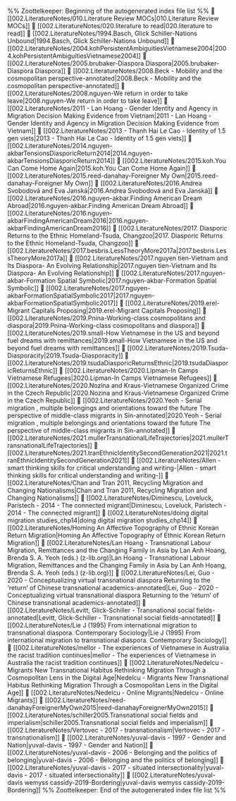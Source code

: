 %% Zoottelkeeper: Beginning of the autogenerated index file list  %%
📄 [[002.LiteratureNotes/010.Literature Review MOCs|010.Literature Review MOCs]]
📄 [[002.LiteratureNotes/020.literature to read|020.literature to read]]
📄 [[002.LiteratureNotes/1994.Basch, Glick Schiller-Nations Unbound|1994.Basch, Glick Schiller-Nations Unbound]]
📄 [[002.LiteratureNotes/2004.kohPersistentAmbiguitiesVietnamese2004|2004.kohPersistentAmbiguitiesVietnamese2004]]
📄 [[002.LiteratureNotes/2005.brubaker-Diaspora Diaspora|2005.brubaker-Diaspora Diaspora]]
📄 [[002.LiteratureNotes/2008.Beck - Mobility and the cosmopolitan perspective-annotated|2008.Beck - Mobility and the cosmopolitan perspective-annotated]]
📄 [[002.LiteratureNotes/2008.nguyen-We return in order to take leave|2008.nguyen-We return in order to take leave]]
📄 [[002.LiteratureNotes/2011 - Lan Hoang - Gender Identity and Agency in Migration Decision Making Evidence from Vietnam|2011 - Lan Hoang - Gender Identity and Agency in Migration Decision Making Evidence from Vietnam]]
📄 [[002.LiteratureNotes/2013 - Thanh Hai Le Cao - Identity of 1.5 gen viets|2013 - Thanh Hai Le Cao - Identity of 1.5 gen viets]]
📄 [[002.LiteratureNotes/2014.nguyen-akbarTensionsDiasporicReturn2014|2014.nguyen-akbarTensionsDiasporicReturn2014]]
📄 [[002.LiteratureNotes/2015.koh.You Can Come Home Again|2015.koh.You Can Come Home Again]]
📄 [[002.LiteratureNotes/2015.reed-danahay-Foreigner My Own|2015.reed-danahay-Foreigner My Own]]
📄 [[002.LiteratureNotes/2016.Andrea Svobodová and Eva Janská|2016.Andrea Svobodová and Eva Janská]]
📄 [[002.LiteratureNotes/2016.nguyen-akbar.Finding American Dream Abroad|2016.nguyen-akbar.Finding American Dream Abroad]]
📄 [[002.LiteratureNotes/2016.nguyen-akbarFindingAmericanDream2016|2016.nguyen-akbarFindingAmericanDream2016]]
📄 [[002.LiteratureNotes/2017. Diasporic Returns to the Ethnic Homeland-Tsuda, Changzoo|2017. Diasporic Returns to the Ethnic Homeland-Tsuda, Changzoo]]
📄 [[002.LiteratureNotes/2017.besbris.LessTheoryMore2017a|2017.besbris.LessTheoryMore2017a]]
📄 [[002.LiteratureNotes/2017.nguyen tien-Vietnam and Its Diaspora- An Evolving Relationship|2017.nguyen tien-Vietnam and Its Diaspora- An Evolving Relationship]]
📄 [[002.LiteratureNotes/2017.nguyen-akbar-Formation Spatial Symbolic|2017.nguyen-akbar-Formation Spatial Symbolic]]
📄 [[002.LiteratureNotes/2017.nguyen-akbarFormationSpatialSymbolic2017|2017.nguyen-akbarFormationSpatialSymbolic2017]]
📄 [[002.LiteratureNotes/2019.erel-Migrant Capitals Proposing|2019.erel-Migrant Capitals Proposing]]
📄 [[002.LiteratureNotes/2019.Pnina-Working-class cosmopolitans and diaspora|2019.Pnina-Working-class cosmopolitans and diaspora]]
📄 [[002.LiteratureNotes/2019.small-How Vietnamese in the US and beyond fuel dreams with remittances|2019.small-How Vietnamese in the US and beyond fuel dreams with remittances]]
📄 [[002.LiteratureNotes/2019.Tsuda-Diasporacity|2019.Tsuda-Diasporacity]]
📄 [[002.LiteratureNotes/2019.tsudaDiasporicReturnsEthnic|2019.tsudaDiasporicReturnsEthnic]]
📄 [[002.LiteratureNotes/2020.Lipman-In Camps Vietnamese Refugees|2020.Lipman-In Camps Vietnamese Refugees]]
📄 [[002.LiteratureNotes/2020.Nozina and Kraus-Vietnamese Organized Crime in the Czech Republic|2020.Nozina and Kraus-Vietnamese Organized Crime in the Czech Republic]]
📄 [[002.LiteratureNotes/2020.Yeoh - Serial migration , multiple belongings and orientations toward the future The perspective of middle-class migrants in Sin-annotated|2020.Yeoh - Serial migration , multiple belongings and orientations toward the future The perspective of middle-class migrants in Sin-annotated]]
📄 [[002.LiteratureNotes/2021.mullerTransnationalLifeTrajectories|2021.mullerTransnationalLifeTrajectories]]
📄 [[002.LiteratureNotes/2021.tranEthnicIdentitySecondGeneration2021|2021.tranEthnicIdentitySecondGeneration2021]]
📄 [[002.LiteratureNotes/Allen - smart thinking skills for critical understanding and writing-|Allen - smart thinking skills for critical understanding and writing-]]
📄 [[002.LiteratureNotes/Chan and Tran 2011, Recycling Migration and Changing Nationalisms|Chan and Tran 2011, Recycling Migration and Changing Nationalisms]]
📄 [[002.LiteratureNotes/Diminescu, Loveluck, Paristech - 2014 - The connected migrant|Diminescu, Loveluck, Paristech - 2014 - The connected migrant]]
📄 [[002.LiteratureNotes/doing digital migration studies_chp14|doing digital migration studies_chp14]]
📄 [[002.LiteratureNotes/Homing An Affective Topography of Ethnic Korean Return Migration|Homing An Affective Topography of Ethnic Korean Return Migration]]
📄 [[002.LiteratureNotes/Lan Hoang - Transnational Labour Migration, Remittances and the Changing Family in Asia by Lan Anh Hoang, Brenda S. A. Yeoh (eds.) (z-lib.org)|Lan Hoang - Transnational Labour Migration, Remittances and the Changing Family in Asia by Lan Anh Hoang, Brenda S. A. Yeoh (eds.) (z-lib.org)]]
📄 [[002.LiteratureNotes/Lei, Guo - 2020 - Conceptualizing virtual transnational diaspora Returning to the ‘return’ of Chinese transnational academics-annotated|Lei, Guo - 2020 - Conceptualizing virtual transnational diaspora Returning to the ‘return’ of Chinese transnational academics-annotated]]
📄 [[002.LiteratureNotes/Levitt, Glick-Schiller - Transnational social fields-annotated|Levitt, Glick-Schiller - Transnational social fields-annotated]]
📄 [[002.LiteratureNotes/Lie J (1995) From international migration to transnational diaspora. Contemporary Sociology|Lie J (1995) From international migration to transnational diaspora. Contemporary Sociology]]
📄 [[002.LiteratureNotes/mellor - The experiences of Vietnamese in Australia the racist tradition continues|mellor - The experiences of Vietnamese in Australia the racist tradition continues]]
📄 [[002.LiteratureNotes/Nedelcu - Migrants New Transnational Habitus Rethinking Migration Through a Cosmopolitan Lens in the Digital Age|Nedelcu - Migrants New Transnational Habitus Rethinking Migration Through a Cosmopolitan Lens in the Digital Age]]
📄 [[002.LiteratureNotes/Nedelcu - Online Migrants|Nedelcu - Online Migrants]]
📄 [[002.LiteratureNotes/reed-danahayForeignerMyOwn2015|reed-danahayForeignerMyOwn2015]]
📄 [[002.LiteratureNotes/schiller2005.Transnational social fields and imperialism|schiller2005.Transnational social fields and imperialism]]
📄 [[002.LiteratureNotes/Vertovec - 2017 - transnationalism|Vertovec - 2017 - transnationalism]]
📄 [[002.LiteratureNotes/yuval-davis - 1997 - Gender and Nation|yuval-davis - 1997 - Gender and Nation]]
📄 [[002.LiteratureNotes/yuval-davis - 2006 - Belonging and the politics of belonging|yuval-davis - 2006 - Belonging and the politics of belonging]]
📄 [[002.LiteratureNotes/yuval-davis - 2017 - situated intersectionality|yuval-davis - 2017 - situated intersectionality]]
📄 [[002.LiteratureNotes/yuval-davis wemyss cassidy-2019-Bordering|yuval-davis wemyss cassidy-2019-Bordering]]
%% Zoottelkeeper: End of the autogenerated index file list  %%
